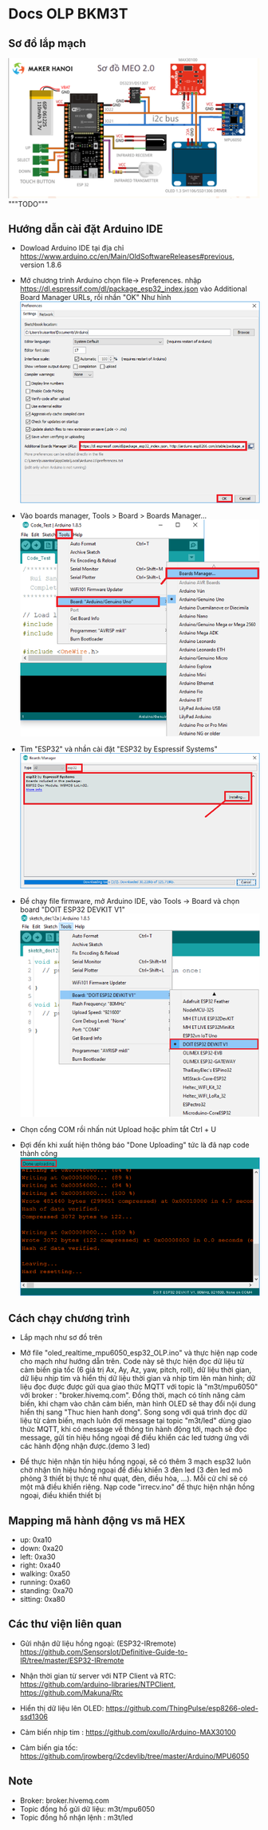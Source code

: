 # Docs OLP BKM3T

## Sơ đồ lắp mạch 
![](so_do_lap_mach_iot-maker.png)
"""TODO"""

## Hướng dẫn cài đặt Arduino IDE
- Dowload Arduino IDE tại địa chỉ
https://www.arduino.cc/en/Main/OldSoftwareReleases#previous, version 1.8.6

-  Mở chương trình Arduino chọn file-> Preferences. nhập https://dl.espressif.com/dl/package_esp32_index.json  vào Additional Board Manager URLs, rồi nhần "OK" Như hình  ![](preferences.png)

- Vào boards manager, Tools > Board > Boards Manager…
![](boardsManager.png)

- Tìm "ESP32" và nhần cài đặt "ESP32 by Espressif Systems"
![](installing.png)

- Để chạy file firmware, mở Arduino IDE, vào Tools -> Board và chọn board "DOIT ESP32 DEVKIT V1"
![](windows-select-board.png)

- Chọn cổng COM rồi nhấn nút Upload hoặc phím tắt Ctrl + U

- Đợi đến khi xuất hiện thông báo "Done Uploading" tức là đã nạp code thành công
![](windows-arduino-ide-done-uploading.png)

## Cách chạy chương trình
- Lắp mạch như sơ đồ trên
- Mở file "oled_realtime_mpu6050_esp32_OLP.ino" và thực hiện nạp code cho mạch như hướng dẫn trên. Code này sẽ thực hiện đọc dữ liệu từ cảm biến gia tốc (6 giá trị Ax, Ay, Az, yaw, pitch, roll), dữ liệu thời gian, dữ liệu nhịp tim và hiển thị dữ liệu thời gian và nhịp tim lên màn hình; dữ liệu đọc được được gửi qua giao thức MQTT với topic là "m3t/mpu6050" với broker : "broker.hivemq.com". Đồng thời, mạch có tính năng cảm biến, khi chạm vào chân cảm biến, màn hình OLED sẽ thay đổi nội dung hiển thị sang "Thuc hien hanh dong". Song song với quá trình đọc dữ liệu từ cảm biến, mạch luôn đợi message tại topic "m3t/led" dùng giao thức MQTT, khi có message về thông tin hành động tới, mạch sẽ đọc message, gửi tín hiệu hồng ngoại để điều khiển các led tương ứng với các hành động nhận được.(demo 3 led) 


- Để thực hiện nhận tín hiệu hồng ngoại, sẽ có thêm 3 mạch esp32 luôn chờ nhận tín hiệu hồng ngoại để điều khiển 3 đèn led (3 đèn led mô phỏng 3 thiết bị thực tế như quạt, đèn, điều hòa, ...). Mỗi cử chỉ sẽ có một mã điều khiển riêng. Nạp code "irrecv.ino" để thực hiện nhận hồng ngoại, điều khiển thiết bị

## Mapping mã hành động vs mã HEX
- up: 0xa10
- down: 0xa20
- left: 0xa30
- right: 0xa40
- walking: 0xa50
- running: 0xa60
- standing: 0xa70
- sitting: 0xa80


## Các thư viện liên quan

- Gửi nhận dữ liệu hồng ngoại: (ESP32-IRremote) https://github.com/SensorsIot/Definitive-Guide-to-IR/tree/master/ESP32-IRremote

- Nhận thời gian từ server với NTP Client và RTC: https://github.com/arduino-libraries/NTPClient, 
https://github.com/Makuna/Rtc

- Hiển thị dữ liệu lên OLED: https://github.com/ThingPulse/esp8266-oled-ssd1306

- Cảm biến nhịp tim : https://github.com/oxullo/Arduino-MAX30100

- Cảm biến gia tốc: https://github.com/jrowberg/i2cdevlib/tree/master/Arduino/MPU6050

## Note
- Broker: broker.hivemq.com
- Topic đồng hồ gửi dữ liệu: m3t/mpu6050
- Topic đồng hồ nhận lệnh : m3t/led